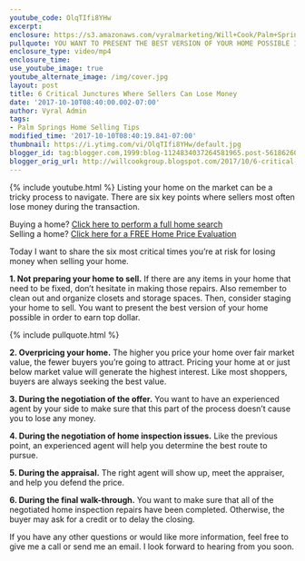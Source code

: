 ```yaml
---
youtube_code: OlqTIfi8YHw
excerpt:
enclosure: https://s3.amazonaws.com/vyralmarketing/Will+Cook/Palm+Springs+Real+Estate+Agent+6+ways+you+can+lose+when+you+list.mp4
pullquote: YOU WANT TO PRESENT THE BEST VERSION OF YOUR HOME POSSIBLE IN ORDER TO EARN TOP DOLLAR.
enclosure_type: video/mp4
enclosure_time:
use_youtube_image: true
youtube_alternate_image: /img/cover.jpg
layout: post
title: 6 Critical Junctures Where Sellers Can Lose Money
date: '2017-10-10T08:40:00.002-07:00'
author: Vyral Admin
tags:
- Palm Springs Home Selling Tips
modified_time: '2017-10-10T08:40:19.841-07:00'
thumbnail: https://i.ytimg.com/vi/OlqTIfi8YHw/default.jpg
blogger_id: tag:blogger.com,1999:blog-1124834037264581965.post-5618626068064531665
blogger_orig_url: http://willcookgroup.blogspot.com/2017/10/6-critical-junctures-where-sellers-can.html
---
```

{% include youtube.html %}
Listing your home on the market can be a tricky process to navigate. There are six key points where sellers most often lose money during the transaction.

<div class="post-cta">
Buying a home? <a href="http://will.palmspringsarea.properties/index.php?types[]=1&types[]=2&areas[]=city%3APalm+Springs&fbts=3108061&beds=0&baths=0&min=0&max=30000000&map=0&options[]=new&sortby=listings.listingdate+DESC&quick=1&ppc=VyralVideoBlog_Buyers&addht=VyralVideoBlog_Buyers#rslt" target="_blank">Click here to perform a full home search</a><br>
Selling a home? <a href="http://www.topproducer.com/pages/index.html?pageid=a237f3ff-79a3-40c9-96d2-a3ad8cda13ac" target="_blank">Click here for a FREE Home Price Evaluation</a>
</div>

 Today I want to share the six most critical times you’re at risk for losing money when selling your home.

**1. Not preparing your home to sell.** If there are any items in your home that need to be fixed, don’t hesitate in making those repairs. Also remember to clean out and organize closets and storage spaces. Then, consider staging your home to sell. You want to present the best version of your home possible in order to earn top dollar.

{% include pullquote.html %}

**2. Overpricing your home.** The higher you price your home over fair market value, the fewer buyers you’re going to attract. Pricing your home at or just below market value will generate the highest interest. Like most shoppers, buyers are always seeking the best value.

**3. During the negotiation of the offer.** You want to have an experienced agent by your side to make sure that this part of the process doesn’t cause you to lose any money.

**4. During the negotiation of home inspection issues.** Like the previous point, an experienced agent will help you determine the best route to pursue.

**5. During the appraisal.** The right agent will show up, meet the appraiser, and help you defend the price.

**6. During the final walk-through.** You want to make sure that all of the negotiated home inspection repairs have been completed. Otherwise, the buyer may ask for a credit or to delay the closing.

If you have any other questions or would like more information, feel free to give me a call or send me an email. I look forward to hearing from you soon.
